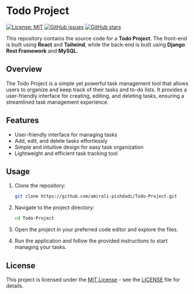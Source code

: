 # Todo Project

[![License: MIT](https://img.shields.io/badge/License-MIT-green.svg)](https://opensource.org/licenses/MIT)
[![GitHub issues](https://img.shields.io/github/issues/amirali-pishdadi/Todo-Project)](https://github.com/amirali-pishdadi/Todo-Project/issues)
[![GitHub stars](https://img.shields.io/github/stars/amirali-pishdadi/Todo-Project)](https://github.com/amirali-pishdadi/Todo-Project/stargazers)

This repository contains the source code for a **Todo Project**. The front-end is built using **React** and **Tailwind**, while the back-end is built using **Django Rest Framework** and **MySQL**.

## Overview

The Todo Project is a simple yet powerful task management tool that allows users to organize and keep track of their tasks and to-do lists. It provides a user-friendly interface for creating, editing, and deleting tasks, ensuring a streamlined task management experience.

## Features

- User-friendly interface for managing tasks
- Add, edit, and delete tasks effortlessly
- Simple and intuitive design for easy task organization
- Lightweight and efficient task tracking tool

## Usage

1. Clone the repository:

    ```bash
    git clone https://github.com/amirali-pishdadi/Todo-Project.git
    ```

2. Navigate to the project directory:

    ```bash
    cd Todo-Project
    ```

3. Open the project in your preferred code editor and explore the files.

4. Run the application and follow the provided instructions to start managing your tasks.

## License

This project is licensed under the [MIT License](https://opensource.org/licenses/MIT) - see the [LICENSE](LICENSE) file for details.
